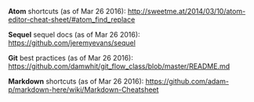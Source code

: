 **Atom**
shortcuts (as of Mar 26 2016): http://sweetme.at/2014/03/10/atom-editor-cheat-sheet/#atom_find_replace

**Sequel**
sequel docs (as of Mar 26 2016): https://github.com/jeremyevans/sequel

**Git**
best practices (as of Mar 26 2016): https://github.com/damwhit/git_flow_class/blob/master/README.md

**Markdown**
shortcuts (as of Mar 26 2016): https://github.com/adam-p/markdown-here/wiki/Markdown-Cheatsheet


